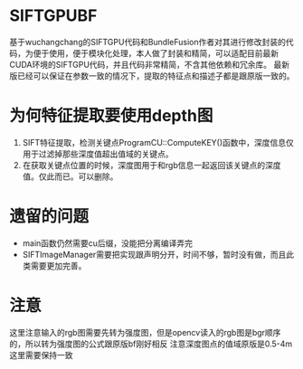 # SIFTGPUBF
基于wuchangchang的SIFTGPU代码和BundleFusion作者对其进行修改封装的代码，为便于使用，便于模块化处理，本人做了封装和精简，可以适配目前最新CUDA环境的SIFTGPU代码，并且代码非常精简，不含其他依赖和冗余库。
最新版已经可以保证在参数一致的情况下，提取的特征点和描述子都是跟原版一致的。

# 为何特征提取要使用depth图
1. SIFT特征提取，检测关键点ProgramCU::ComputeKEY()函数中，深度信息仅用于过滤掉那些深度值超出值域的关键点。
2. 在获取关键点位置的时候，深度图用于和rgb信息一起返回该关键点的深度值。仅此而已。可以删除。

# 遗留的问题
- main函数仍然需要cu后缀，没能把分离编译弄完
- SIFTImageManager需要把实现跟声明分开，时间不够，暂时没有做，而且此类需要更加完善。

# 注意
这里注意输入的rgb图需要先转为强度图，但是opencv读入的rgb图是bgr顺序的，所以转为强度图的公式跟原版bf刚好相反
注意深度图点的值域原版是0.5-4m这里需要保持一致
